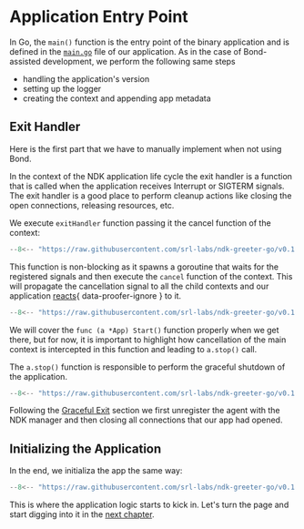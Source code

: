 # Application Entry Point

In Go, the `main()` function is the entry point of the binary application and is defined in the [`main.go`][main-go] file of our application. As in the case of Bond-assisted development, we perform the following same steps

* handling the application's version
* setting up the logger
* creating the context and appending app metadata

## Exit Handler

Here is the first part that we have to manually implement when not using Bond.

In the context of the NDK application life cycle the exit handler is a function that is called when the application receives Interrupt or SIGTERM signals. The exit handler is a good place to perform cleanup actions like closing the open connections, releasing resources, etc.

We execute `exitHandler` function passing it the cancel function of the context:

```go linenums="1"
--8<-- "https://raw.githubusercontent.com/srl-labs/ndk-greeter-go/v0.1.0/main.go:exit-handler"
```

This function is non-blocking as it spawns a goroutine that waits for the registered signals and then execute the `cancel` function of the context. This will propagate the cancellation signal to all the child contexts and our application [reacts](#__codelineno-6-13:15){ data-proofer-ignore } to it.

```go linenums="1" hl_lines="19-21" title="greeter/app.go"
--8<-- "https://raw.githubusercontent.com/srl-labs/ndk-greeter-go/v0.1.0/greeter/app.go:app-start"
```

We will cover the `func (a *App) Start()` function properly when we get there, but for now, it is important to highlight how cancellation of the main context is intercepted in this function and leading to `a.stop()` call.

The `a.stop()` function is responsible to perform the graceful shutdown of the application.

```go linenums="1" title="greeter/app.go"
--8<-- "https://raw.githubusercontent.com/srl-labs/ndk-greeter-go/v0.1.0/greeter/app.go:app-stop"
```

Following the [Graceful Exit](../../../operations.md#exiting-gracefully) section we first unregister the agent with the NDK manager and then closing all connections that our app had opened.

## Initializing the Application

In the end, we initializa the app the same way:

```go title="main.go"
--8<-- "https://raw.githubusercontent.com/srl-labs/ndk-greeter-go/v0.1.0/main.go:main-init-app"
```

This is where the application logic starts to kick in. Let's turn the page and start digging into it in the [next chapter](app-instance.md).

[runsh]: https://github.com/srl-labs/ndk-greeter-go/blob/v0.1.0/run.sh
[main-go]: https://github.com/srl-labs/ndk-greeter-go/blob/v0.1.0/main.go
